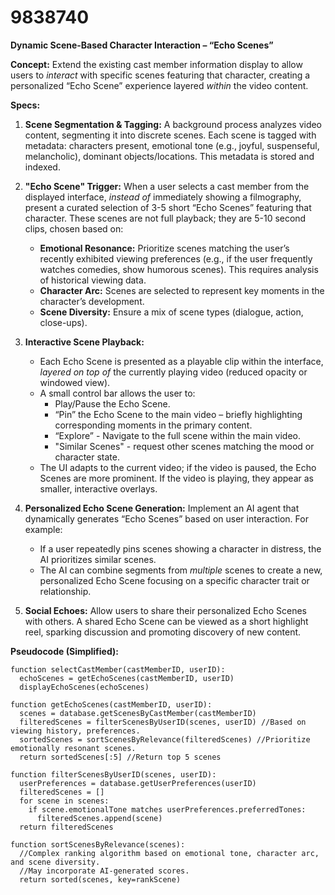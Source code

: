 # 9838740

**Dynamic Scene-Based Character Interaction – “Echo Scenes”**

**Concept:** Extend the existing cast member information display to allow users to *interact* with specific scenes featuring that character, creating a personalized “Echo Scene” experience layered *within* the video content.

**Specs:**

1.  **Scene Segmentation & Tagging:** A background process analyzes video content, segmenting it into discrete scenes. Each scene is tagged with metadata: characters present, emotional tone (e.g., joyful, suspenseful, melancholic), dominant objects/locations.  This metadata is stored and indexed.

2.  **"Echo Scene" Trigger:** When a user selects a cast member from the displayed interface, *instead of* immediately showing a filmography, present a curated selection of 3-5 short “Echo Scenes” featuring that character.  These scenes are not full playback; they are 5-10 second clips, chosen based on:
    *   **Emotional Resonance:** Prioritize scenes matching the user’s recently exhibited viewing preferences (e.g., if the user frequently watches comedies, show humorous scenes).  This requires analysis of historical viewing data.
    *   **Character Arc:** Scenes are selected to represent key moments in the character’s development.
    *   **Scene Diversity:** Ensure a mix of scene types (dialogue, action, close-ups).

3.  **Interactive Scene Playback:**
    *   Each Echo Scene is presented as a playable clip within the interface, *layered on top of* the currently playing video (reduced opacity or windowed view).
    *   A small control bar allows the user to:
        *   Play/Pause the Echo Scene.
        *   “Pin” the Echo Scene to the main video – briefly highlighting corresponding moments in the primary content.
        *   “Explore” - Navigate to the full scene within the main video.
        *   "Similar Scenes" - request other scenes matching the mood or character state.
    *   The UI adapts to the current video; if the video is paused, the Echo Scenes are more prominent. If the video is playing, they appear as smaller, interactive overlays.

4.  **Personalized Echo Scene Generation:** Implement an AI agent that dynamically generates “Echo Scenes” based on user interaction. For example:
    *   If a user repeatedly pins scenes showing a character in distress, the AI prioritizes similar scenes.
    *   The AI can combine segments from *multiple* scenes to create a new, personalized Echo Scene focusing on a specific character trait or relationship.

5.  **Social Echoes:** Allow users to share their personalized Echo Scenes with others.  A shared Echo Scene can be viewed as a short highlight reel, sparking discussion and promoting discovery of new content.

**Pseudocode (Simplified):**

```
function selectCastMember(castMemberID, userID):
  echoScenes = getEchoScenes(castMemberID, userID)
  displayEchoScenes(echoScenes)

function getEchoScenes(castMemberID, userID):
  scenes = database.getScenesByCastMember(castMemberID)
  filteredScenes = filterScenesByUserID(scenes, userID) //Based on viewing history, preferences.
  sortedScenes = sortScenesByRelevance(filteredScenes) //Prioritize emotionally resonant scenes.
  return sortedScenes[:5] //Return top 5 scenes

function filterScenesByUserID(scenes, userID):
  userPreferences = database.getUserPreferences(userID)
  filteredScenes = []
  for scene in scenes:
    if scene.emotionalTone matches userPreferences.preferredTones:
      filteredScenes.append(scene)
  return filteredScenes

function sortScenesByRelevance(scenes):
  //Complex ranking algorithm based on emotional tone, character arc, and scene diversity.
  //May incorporate AI-generated scores.
  return sorted(scenes, key=rankScene)
```